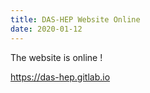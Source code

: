 ```yaml
---
title: DAS-HEP Website Online
date: 2020-01-12
---
```


The website is online !

https://das-hep.gitlab.io


